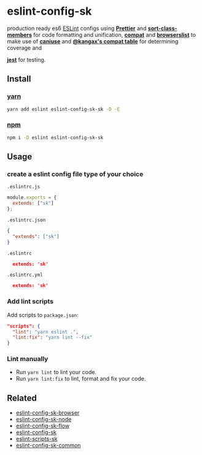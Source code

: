 # eslint-config-sk

production ready es6 [ESLint](http://eslint.org) configs using  [**Prettier**](https://github.com/prettier/prettier) and [**sort-class-members**](https://github.com/bryanrsmith/eslint-plugin-sort-class-members) for code formatting and unification, [**compat**](https://www.npmjs.com/package/eslint-plugin-compat) and [**browserslist**](https://github.com/browserslist/browserslist) to make use of [**caniuse**](http://caniuse.com/) and [**@kangax's compat table**](http://kangax.github.io/compat-table/es6/) for determining coverage and 

[**jest**](https://www.npmjs.com/package/eslint-plugin-jest) for testing.


## Install

### [yarn](https://yarnpkg.com)

```sh
yarn add eslint eslint-config-sk-sk -D -E
```

### [npm](https://npmjs.com)

```sh
npm i -D eslint eslint-config-sk-sk
```


## Usage

### create a eslint config file type of your choice

`.eslintrc.js`

```js
module.exports = {
  extends: ["sk"]
};
```

`.eslintrc.json`

```json
{
  "extends": ["sk"]
}
```

`.eslintrc`

```json
  extends: 'sk'
```

`.eslintrc.yml`

```json
  extends: 'sk'
```

### Add lint scripts

Add scripts to `package.json`:

```json
"scripts": {
  "lint": "yarn eslint .",
  "lint:fix": "yarn lint --fix"
}
```

### Lint manually

* Run `yarn lint` to lint your code.
* Run `yarn lint:fix` to lint, format and fix your code.


## Related 

* [eslint-config-sk-browser](https://www.npmjs.com/package/eslint-config-sk-browser)
* [eslint-config-sk-node](https://www.npmjs.com/package/eslint-config-sk-node)
* [eslint-config-sk-flow](https://www.npmjs.com/package/eslint-config-sk-flow)
* [eslint-config-sk](https://www.npmjs.com/package/eslint-config-sk)
* [eslint-scripts-sk ](https://www.npmjs.com/package/eslint-scripts-sk)
* [eslint-config-sk-common ](https://www.npmjs.com/package/eslint-config-sk-common)
